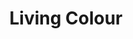 ---
title: "Living Colour"
summary: "Living Colour is an American rock band from New York City, formed in 1984. Led by guitarist Vernon Reid, the bands lineup solidified in the mid-80's w/ Corey Glover , Will Calhoun and Muzz Skillings . Stylistically, the band's music is a creative fusion influenced by free jazz, funk, hard rock and heavy metal. Their lyrics range from the personal to the political, in some of the latter cases attacking Eurocentrism and racism in America. The band’s debut album, “Vivid,” was released in 1988 on Epic Records. The album reached #6 on the Billboard 200 Albums chart and was later certified double platinum by the RIAA. It featured “Cult of Personality,” a #13 hit on the Billboard 200 Singles chart as well as the Top 40 hit, “Glamour Boys.” “Cult of Personality” went on to earn the band their first Grammy Award for Best Hard Rock Performance. In 1990 the band's second full-length album, “Time's Up,” was released and reached #13 on the Billboard 200 while certifying gold. It won a Grammy Award for Best Hard Rock Album and featured guest appearances by Queen Latifah, Little Richard, Doug E. Fresh, and Maceo Parker. Living Colour released the 6-song EP, \"Biscuits\" which coincided with the inaugural Lollapalooza tour in the summer of 1991. Skillings left the band in the summer of 1992, replaced by session veteran and Sugarhill Records bass player Doug Wimbish. “Stain,” their third LP, was released in 1993 by Epic. Reaching #26 on the Billboard 200, the album had a much heavier and aggressive sound, containing elements of thrash metal and industrial music while receiving a Grammy nomination for 'Leave It Alone'. After a split in 1995, Living Colour returned in December 2000 and began recording “Collideøscope”. Released in 2003, the album featured aggressive lyrics, with many of the songs about the September 11 attacks. It also contained cover versions of AC/DC's “Back in Black” and The Beatles' “Tomorrow Never Knows.” Their first release on Megaforce Records, “The Chair in the Doorway,” was issued in 2009 and reached #159 on the Billboard 200 charged by the single 'Behind The Sun' In 2013, the band celebrated the 25th anniversary of 'Vivid' w/ a world tour crossing North and South Americas, Europe, and Japan, including the Soundwave festival in Australia. The root of Living Colour's next album, came from a performance of Robert Johnson's \"Preachin' Blues\" at the 100th Anniversary Birthday celebration at the legendary Apollo in New York City. Released on September 8, 2017, ‘Shade’ is the sound of a band coming to terms with its shadows and light,” says founder Vernon Reid. “From the blue pulpit of Robert Johnson to the mean red streets of Brooklyn... ‘Shade’ is the next chapter of a unique American journey.”"
image: "living-colour.jpg"
apple_music_artist_url: "https://music.apple.com/gb/artist/living-colour/517236"
---